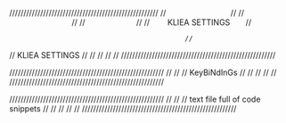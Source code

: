 /////////////////////////////////////////////////////
// &emsp;&emsp;&emsp;&emsp;&emsp;&emsp;&emsp;&emsp;//
// &emsp;&emsp;&emsp;&emsp;&emsp;&emsp;&emsp;&emsp;//
// &emsp;&emsp;&emsp;&emsp;&emsp;&emsp;  //
// &emsp;&emsp;KLIEA SETTINGS&emsp;&emsp;//







                                                //
//                 KLIEA SETTINGS                    //
//                                                   //
//                                                   //
///////////////////////////////////////////////////////

///////////////////////////////////////////////////////
//                                                   //
//                 KeyBiNdInGs                       //
//                                                   //
//                                                   //
///////////////////////////////////////////////////////

///////////////////////////////////////////////////////
//                                                   //
//        text file full of code snippets            //
//                                                   //
//                                                   //
///////////////////////////////////////////////////////

